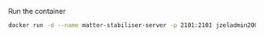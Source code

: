 Run the container
```bash
docker run -d --name matter-stabiliser-server -p 2101:2101 jzeladmin2006/m321-matter-stabiliser-server
```
